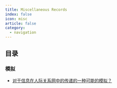 ```yaml
---
title: Miscellaneous Records
index: false
icon: misc
article: false
category:
  - navigation
---
```


## 目录

### 模拟

- [对于信息在人际关系网中的传递的一种可能的模拟？](modelling_information_and_human_relationships.md)
